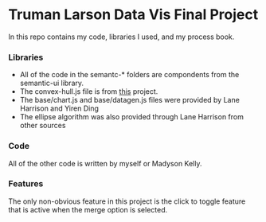 # Truman Larson Data Vis Final Project

In this repo contains my code, libraries I used, and my process book. 

### Libraries
- All of the code in the semantc-* folders are compondents from the semantic-ui library. 
- The convex-hull.js file is from [this](https://www.nayuki.io/page/convex-hull-algorithm) project.
- The base/chart.js and base/datagen.js files were provided by Lane Harrison and Yiren Ding
- The ellipse algorithm was also provided through Lane Harrison from other sources


### Code
All of the other code is written by myself or Madyson Kelly. 


### Features
The only non-obvious feature in this project is the click to toggle feature that is active when the merge option is selected. 